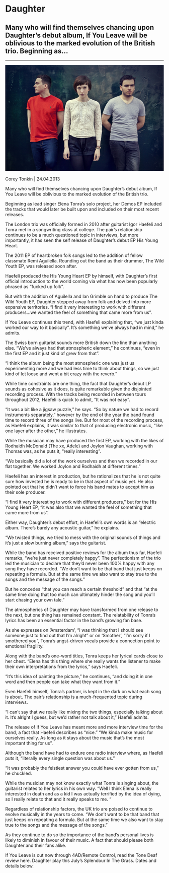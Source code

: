 # Daughter
##  Many who will find themselves chancing upon Daughter’s debut album, If You Leave will be oblivious to the marked evolution of the British trio. Beginning as... 

---

<img src="/Images/Stacey Hatfield/Photographyby_StaceyHatfield_Daughter_IMG_5782_D_mid.jpg">

Corey Tonkin \| 24.04.2013 

Many who will find themselves chancing upon Daughter’s debut album, If You Leave will be oblivious to the marked evolution of the British trio.

Beginning as lead singer Elena Tonra’s solo project, her Demos EP included the tracks that would later be built upon and included on their most recent releases.

The London trio was officially formed in 2010 after guitarist Igor Haefeli and Tonra met in a songwriting class at college. The pair’s relationship continues to be a much questioned topic in interviews, but more importantly, it has seen the self release of Daughter’s debut EP His Young Heart.

The 2011 EP of heartbroken folk songs led to the addition of fellow classmate Remi Aguilella. Rounding out the band as their drummer, The Wild Youth EP, was released soon after.

Haefeli produced the His Young Heart EP by himself, with Daughter’s first official introduction to the world coming via what has now been popularly phrased as “fucked up folk”.

But with the addition of Aguilella and Ian Grimble on hand to produce The Wild Youth EP, Daughter stepped away from folk and delved into more expansive territories. “I find it very interesting to work with different producers…we wanted the feel of something that came more from us”.

If You Leave continues this trend, with Haefeli explaining that, “we just kinda worked our way to it basically”. It’s something we’ve always had in mind,” he admits.

The Swiss born guitarist sounds more British down the line than anything else. “We’ve always had that atmospheric element,” he continues, “even in the first EP and it just kind of grew from that”.

“I think the album being the most atmospheric one was just us experimenting more and we had less time to think about things, so we just kind of let loose and went a bit crazy with the reverb.”

While time constraints are one thing, the fact that Daughter’s debut LP sounds as cohesive as it does, is quite remarkable given the disjointed recording process. With the tracks being recorded in between tours throughout 2012, Haefeli is quick to admit, “It was not easy”.

“It was a bit like a jigsaw puzzle,” he says. “So by nature we had to record instruments separately,” however by the end of the year the band found time to record three of the songs live. But for most of the recording process, as Haefeli explains, it was similar to that of producing electronic music, “like one layer after the other,” he illustrates.

While the musician may have produced the first EP, working with the likes of Rodhaidh McDonald (The xx, Adele) and Joylon Vaughan, working with Thomas was, as he puts it, “really interesting”.

“We basically did a lot of the work ourselves and then we recorded in our flat together. We worked Joylon and Rodhaidh at different times.”

Haefeli has an interest in production, but he rationalizes that he is not quite sure how invested he is ready to be in that aspect of music yet. He also pointed out that he didn’t want to force his band mates to accept him as their sole producer.

“I find it very interesting to work with different producers,” but for the His Young Heart EP, “it was also that we wanted the feel of something that came more from us”.

Either way, Daughter’s debut effort, in Haefeli’s own words is an “electric album. There’s barely any acoustic guitar,” he explains.

“We twisted things, we tried to mess with the original sounds of things and it’s just a slow burning album,” says the guitarist.

While the band has received positive reviews for the album thus far, Haefeli remarks, “we’re just never completely happy”. The perfectionism of the trio led the musician to declare that they’d never been 100% happy with any song they have recorded. “We don’t want to be that band that just keeps on repeating a formula. But at the same time we also want to stay true to the songs and the message of the songs.”

But he concedes “that you can reach a certain threshold” and that “at the same time doing that too much can ultimately hinder the song and you’ll start chasing your own tale.”

The atmospherics of Daughter may have transformed from one release to the next, but one thing has remained constant. The relatability of Tonra’s lyrics has been an essential factor in the band’s growing fan base.

As she expresses on ‘Amsterdam’, “I was thinking that I should see someone,just to find out that I’m alright” or on ‘Smother’, “I’m sorry if I smothered you”, Tonra’s angst-driven vocals provide a connection point to emotional fragility.

Along with the band’s one-word titles, Tonra keeps her lyrical cards close to her chest. “Elena has this thing where she really wants the listener to make their own interpretations from the lyrics,” says Haefeli.

“It’s this idea of painting the picture,” he continues, “and doing it in one word and then people can take what they want from it.”

Even Haefeli himself, Tonra’s partner, is kept in the dark on what each song is about. The pair’s relationship is a much-frequented topic during interviews.

“I can’t say that we really like mixing the two things, especially talking about it. It’s alright I guess, but we’d rather not talk about it,” Haefeli admits.

The release of If You Leave has meant more and more interview time for the band, a fact that Haefeli describes as “nice.” “We kinda make music for ourselves really. As long as it stays about the music that’s the most important thing for us”.

Although the band have had to endure one radio interview where, as Haefeli puts it, “literally every single question was about us.”

“It was probably the feistiest answer you could have ever gotten from us,” he chuckled.

While the musician may not know exactly what Tonra is singing about, the guitarist relates to her lyrics in his own way. “Well I think Elena is really interested in death and as a kid I was actually terrified by the idea of dying, so I really relate to that and it really speaks to me. “

Regardless of relationship factors, the UK trio are poised to continue to evolve musically in the years to come. “We don’t want to be that band that just keeps on repeating a formula. But at the same time we also want to stay true to the songs and the message of the songs.”

As they continue to do so the importance of the band’s personal lives is likely to diminish in favour of their music. A fact that should please both Daughter and their fans alike.

If You Leave is out now through 4AD/Remote Control, read the Tone Deaf review here. Daughter play this July’s Splendour In The Grass. Dates and details below.

